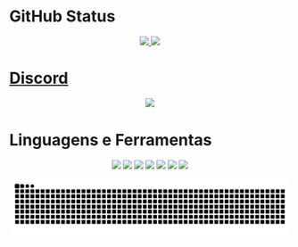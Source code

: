 # GitHub Status
<div align="center">
  <a href="https://github.com/GiPeTa">
  <img height="160em" src="https://github-readme-stats.vercel.app/api?username=GiPeTa&show_icons=true&title_color=246bce&text_color=ffffff&bg_color=151515&include_all_commits=true&count_private=true"/>
  <img height="160em" src="https://github-readme-stats.vercel.app/api/top-langs/?username=GiPeTa&layout=compact&langs_count=7&title_color=246bce&text_color=ffffff&bg_color=151515"/>
</div>

# Discord
<div align="center">
  <a href="https://discord.com/users/439535908635541514" target="_blank"><img src="https://lanyard.cnrad.dev/api/439535908635541514"_blank"></a>
</div>

# Linguagens e Ferramentas
<div align="center">
  <img src="https://img.shields.io/badge/JavaScript-F7DF1E?style=for-the-badge&logo=javascript&logoColor=black" target="_blank">
  <img src="https://img.shields.io/badge/TypeScript-007ACC?style=for-the-badge&logo=typescript&logoColor=white" target="_blank">
  <img src="https://img.shields.io/badge/HTML-239120?style=for-the-badge&logo=html5&logoColor=white" target="_blank">
  <img src="https://img.shields.io/badge/CSS-239120?&style=for-the-badge&logo=css3&logoColor=white" target="_blank">
  <img src="https://img.shields.io/badge/Node.js-43853D?style=for-the-badge&logo=node.js&logoColor=white" target="_blank">
  <img src="https://img.shields.io/badge/MongoDB-4EA94B?style=for-the-badge&logo=mongodb&logoColor=white" target="_blank">
  <img src="https://img.shields.io/badge/SQLite-07405E?style=for-the-badge&logo=sqlite&logoColor=white" target="_blank">
</div>
 
<div align="center">
  
  ![Snake animation](https://github.com/GiPeTa/GiPeTa/blob/output/github-contribution-grid-snake.svg)
  
</div>
